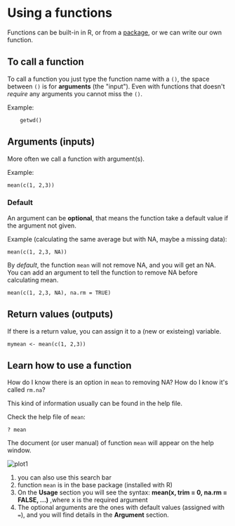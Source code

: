 # Using a functions
Functions can be built-in in R, or from a [package](Packages.md), or we can write our own function.



## To call a function
To call a function you just type the function name with a `()`, the space between `()` is for **arguments** (the "input"). Even with functions that doesn't _require_ any arguments you cannot miss the `()`.

Example:

		getwd()

## Arguments (inputs)
More often we call a function with argument(s). 

Example:
	
	mean(c(1, 2,3))

### Default 
An argument can be **optional**, that means the function take a default value if the argument not given.

Example (calculating the same average but with NA, maybe a missing data):

	mean(c(1, 2,3, NA))
	
By _default_, the function `mean` will not remove NA, and you will get an NA. You can add an argument to tell the function to remove NA before calculating mean.

	mean(c(1, 2,3, NA), na.rm = TRUE)
## Return values (outputs)
If there is a return value, you can assign it to a (new or existeing) variable.

	mymean <- mean(c(1, 2,3))

## Learn how to use a function
How do I know there is an option in `mean` to removing NA? How do I know it's called `rm.na`?

This kind of information usually can be found in the help file.

Check the help file of `mean`:

	? mean

The document (or user manual) of function `mean` will appear on the help window.

![plot1](images/function1.png)

1. you can also use this search bar
2. function `mean` is in the base package (installed with R)
3. On the **Usage** section you will see the syntax:
	**mean(x, trim = 0, na.rm = FALSE, ...)**
   ,where x is the required argument 
4. The optional arguments are the ones with default values (assigned with `=`), and you will find details in the **Argument** section.


